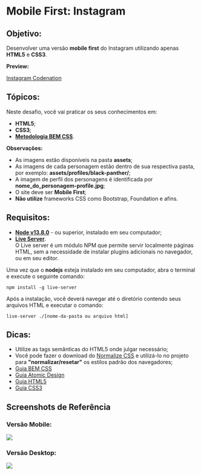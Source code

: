 # Mobile First: Instagram
  
## Objetivo:
Desenvolver uma versão **mobile first** do Instagram utilizando apenas **HTML5** e **CSS3**.

**Preview:**

[Instagram Codenation](https://vimeo.com/414861479/c258b4b6f9)

## Tópicos:

Neste desafio, você vai praticar os seus conhecimentos em: 

- **HTML5**;
- **CSS3**;
- **[Metodologia BEM CSS](http://getbem.com/naming/)**.

**Observações:**

- As imagens estão disponíveis na pasta **assets**;
- As imagens de cada personagem estão dentro de sua respectiva pasta, por exemplo: **assets/profiles/black-panther/**;
- A imagem de perfil dos personagens é identificada por **nome_do_personagem-profile.jpg**;
- O site deve ser **Mobile First**;
- **Não utilize** frameworks CSS como Bootstrap, Foundation e afins.

## Requisitos:
* **[Node v13.8.0](https://nodejs.org/en/)** - ou superior, instalado em seu computador;
* **[Live Server](https://www.npmjs.com/package/live-server)**.
​  
O Live server é um módulo NPM que permite servir localmente páginas HTML, sem a necessidade de instalar plugins adicionais no navegador, ou em seu editor.

Uma vez que o **nodejs** esteja instalado em seu computador, abra o terminal e execute o seguinte comando:

    npm install -g live-server

Após a instalação, você deverá navegar até o diretório contendo seus arquivos HTML e executar o comando:

    live-server ./[nome-da-pasta ou arquivo html]


## Dicas:

* Utilize as tags semânticas do HTML5 onde julgar necessário;
* Você pode fazer o download do [Normalize CSS](https://necolas.github.io/normalize.css/) e utilizá-lo no projeto para **"normalizar/resetar"** os estilos padrão dos navegadores;
* [Guia BEM CSS](http://getbem.com/naming/)
* [Guia Atomic Design](https://bradfrost.com/blog/post/atomic-web-design/)
* [Guia HTML5](https://www.w3c.br/pub/Cursos/CursoHTML5/html5-web.pdf)
* [Guia CSS3](https://www.w3c.br/pub/Materiais/PublicacoesW3C/guia-css-w3cbr.pdf)

## Screenshots de Referência

### Versão Mobile:

![](https://codenation-challenges.s3-us-west-1.amazonaws.com/react-12/screenshot-aula-02-mobile.jpg)

### Versão Desktop:

![](https://codenation-challenges.s3-us-west-1.amazonaws.com/react-12/screenshot-aula-02-desktop.jpg)
